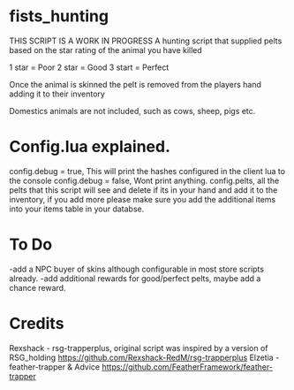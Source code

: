 # fists_hunting
THIS SCRIPT IS A WORK IN PROGRESS
A hunting script that supplied pelts based on the star rating of the animal you have killed

1 star = Poor
2 star = Good
3 start = Perfect

Once the animal is skinned the pelt is removed from the players hand adding it to their inventory

Domestics animals are not included, such as cows, sheep, pigs etc.

# Config.lua explained.

config.debug = true, This will print the hashes configured in the client lua to the console
config.debug = false, Wont print anything.
config.pelts, all the pelts that this script will see and delete if its in your hand and add it to the inventory, if you add more please make sure you add the additional items into your items table in your databse.



# To Do

-add a NPC buyer of skins although configurable in most store scripts already.
-add additional rewards for good/perfect pelts, maybe add a chance reward.

# Credits
Rexshack - rsg-trapperplus, original script was inspired by a version of RSG_holding https://github.com/Rexshack-RedM/rsg-trapperplus
Elzetia - feather-trapper & Advice  https://github.com/FeatherFramework/feather-trapper

